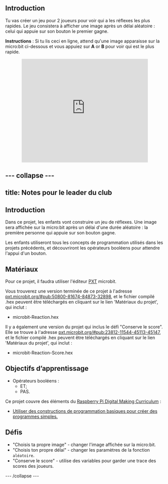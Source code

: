 ## Introduction

Tu vas créer un jeu pour 2 joueurs pour voir qui a les réflexes les plus rapides. Le jeu consistera à afficher une image après un délai aléatoire : celui qui appuie sur son bouton le premier gagne.

__Instructions__&nbsp;: Si tu lis ceci en ligne, attend qu'une image apparaisse sur la micro:bit ci-dessous et vous appuiez sur __A__ or __B__ pour voir qui est le plus rapide.

<div class="trinket" style="width:400px;margin: 0 auto;">
<div style="position:relative;height:0;padding-bottom:81.97%;overflow:hidden;"><iframe style="position:absolute;top:0;left:0;width:100%;height:100%;" src="https://pxt.microbit.org/---run?id=50800-81674-84873-32898" allowfullscreen="allowfullscreen" sandbox="allow-popups allow-scripts allow-same-origin" frameborder="0"></iframe></div>
</div>


--- collapse ---
---
title: Notes pour le leader du club
---


## Introduction
Dans ce projet, les enfants vont construire un jeu de réflexes. Une image sera affichée sur la micro:bit après un délai d'une durée aléatoire : la première personne qui appuie sur son bouton gagne.

Les enfants utiliseront tous les concepts de programmation utilisés dans les projets précédents, et découvriront les opérateurs booléens pour attendre l'appui d'un bouton.

## Matériaux
Pour ce projet, il faudra utiliser l'éditeur [PXT](http://jumpto.cc/pxt-new) microbit.

Vous trouverez une version terminée de ce projet à l'adresse [pxt.microbit.org/#pub:50800-81674-84873-32898](https://pxt.microbit.org/#pub:50800-81674-84873-32898),  et le fichier compilé .hex peuvent être téléchargés en cliquant sur le lien 'Matériaux du projet', qui inclut&nbsp;:

+ microbit-Reaction.hex

Il y a également une version du projet qui inclus le défi "Conserve le score". Elle se trouve à l'adresse [pxt.microbit.org/#pub:23812-11544-45113-45147](https://pxt.microbit.org/#pub:23812-11544-45113-45147), et le fichier compilé .hex peuvent être téléchargés en cliquant sur le lien 'Matériaux du projet', qui inclut&nbsp;:

+ microbit-Reaction-Score.hex

## Objectifs d’apprentissage
+ Opérateurs booléens&nbsp;:
	+ ET;
	+ PAS.

Ce projet couvre des éléments du [Raspberry Pi Digital Making Curriculum](http://rpf.io/curriculum)&nbsp;:

+ [Utiliser des constructions de programmation basiques pour créer des programmes simples.](https://www.raspberrypi.org/curriculum/programming/creator)

## Défis
+ "Choisis ta propre image" - changer l'image affichée sur la micro:bit.
+ "Choisis ton propre délai" - changer les paramètres de la fonction `aléatoire`.
+ "Conserve le score" - utilise des variables pour garder une trace des scores des joueurs.

--- /collapse ---